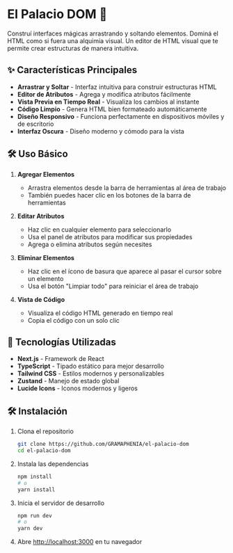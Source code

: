 # El Palacio DOM 🏰

Construí interfaces mágicas arrastrando y soltando elementos. Dominá el HTML como si fuera una alquimia visual. Un editor de HTML visual que te permite crear estructuras de manera intuitiva.

## ✨ Características Principales

- **Arrastrar y Soltar** - Interfaz intuitiva para construir estructuras HTML
- **Editor de Atributos** - Agrega y modifica atributos fácilmente
- **Vista Previa en Tiempo Real** - Visualiza los cambios al instante
- **Código Limpio** - Genera HTML bien formateado automáticamente
- **Diseño Responsivo** - Funciona perfectamente en dispositivos móviles y de escritorio
- **Interfaz Oscura** - Diseño moderno y cómodo para la vista

## 🛠️ Uso Básico

1. **Agregar Elementos**
   - Arrastra elementos desde la barra de herramientas al área de trabajo
   - También puedes hacer clic en los botones de la barra de herramientas

2. **Editar Atributos**
   - Haz clic en cualquier elemento para seleccionarlo
   - Usa el panel de atributos para modificar sus propiedades
   - Agrega o elimina atributos según necesites

3. **Eliminar Elementos**
   - Haz clic en el ícono de basura que aparece al pasar el cursor sobre un elemento
   - Usa el botón "Limpiar todo" para reiniciar el área de trabajo

4. **Vista de Código**
   - Visualiza el código HTML generado en tiempo real
   - Copia el código con un solo clic

## 🚀 Tecnologías Utilizadas

- **Next.js** - Framework de React
- **TypeScript** - Tipado estático para mejor desarrollo
- **Tailwind CSS** - Estilos modernos y personalizables
- **Zustand** - Manejo de estado global
- **Lucide Icons** - Iconos modernos y ligeros

## 🛠️ Instalación

1. Clona el repositorio

   ```bash
   git clone https://github.com/GRAMAPHENIA/el-palacio-dom
   cd el-palacio-dom
   ```

2. Instala las dependencias

   ```bash
   npm install
   # o
   yarn install
   ```

3. Inicia el servidor de desarrollo

   ```bash
   npm run dev
   # o
   yarn dev
   ```

4. Abre [http://localhost:3000](http://localhost:3000) en tu navegador
